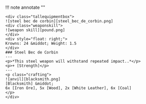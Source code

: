!!! note annotate ""

    <div class="tallequipmentbox">
    ![steel bec de corbin][steel_bec_de_corbin.png]
    <div class="weaponskill">
    ![weapon skill][pound.png]
    </div>
    <div style="float: right;">
    Krowns: 24 &middot; Weight: 1.5
    </div>
    ### Steel Bec de Corbin
    ---
    <p>*This steel weapon will withstand repeated impact..*</p>
    <p>+ [Strength]</p>
    ---
    <p class="crafting">
    ![anvil][blacksmith.png] 
    [Blacksmith] &middot; 
    6x [Iron Ore], 5x [Wood], 2x [White Leather], 6x [Coal]
    </p>
    </div>
